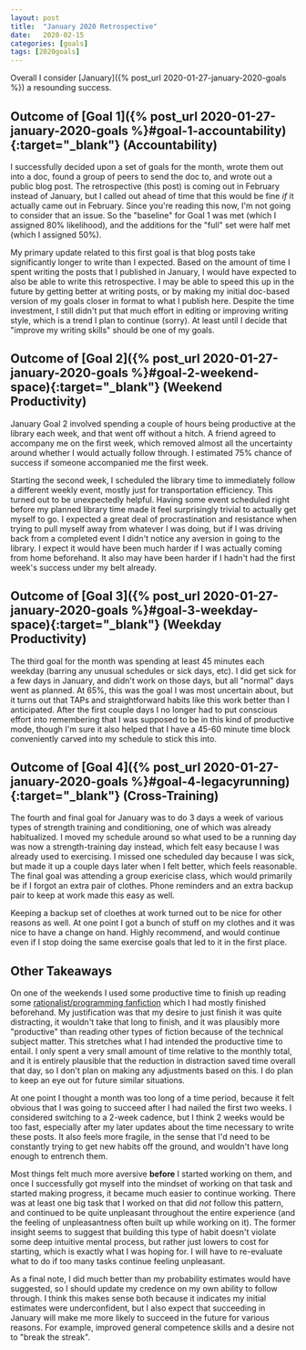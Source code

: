 ```yaml
---
layout: post
title:  "January 2020 Retrospective"
date:   2020-02-15
categories: [goals]
tags: [2020goals]
---
```


Overall I consider [January]({% post_url 2020-01-27-january-2020-goals %}) a resounding success.

## Outcome of [Goal 1]({% post_url 2020-01-27-january-2020-goals %}#goal-1-accountability){:target="_blank"} (Accountability)
I successfully
decided upon a set of goals for the month, wrote them out into a doc, found
a group of peers to send the doc to, and wrote out a public blog post. The
retrospective (this post) is coming out in February instead of January, but
I called out ahead of time that this would be fine _if_ it actually came out
in February. Since you're reading this now, I'm not going to consider that an
issue. So the "baseline" for Goal 1 was met (which I assigned 80% likelihood),
and the additions for the "full" set were half met (which I assigned 50%).

My primary update related to this first goal is that blog posts take significantly
longer to write than I expected. Based on the amount of time I spent writing the
posts that I published in January, I would have expected to also be able to write
this retrospective. I may be able to speed this up in the future by getting
better at writing posts, or by making my initial doc-based version of my goals
closer in format to what I publish here. Despite the time investment, I still
didn't put that much effort in editing or improving writing style, which is a
trend I plan to continue (sorry). At least until I decide that "improve my
writing skills" should be one of my goals.

## Outcome of [Goal 2]({% post_url 2020-01-27-january-2020-goals %}#goal-2-weekend-space){:target="_blank"} (Weekend Productivity)
January Goal 2 involved spending a couple of hours being productive at the
library each week, and that went off without a hitch. A friend agreed to
accompany me on the first week, which removed almost all the uncertainty around
whether I would actually follow through. I estimated 75% chance of success if
someone accompanied me the first week.

Starting the second week, I scheduled
the library time to immediately follow a different weekly event, mostly just
for transportation efficiency. This turned out to be unexpectedly helpful.
Having some event scheduled right before my planned library time made it feel
surprisingly trivial to actually get myself to go. I expected a great deal of
procrastination and resistance when trying to pull myself away from whatever I
was doing, but if I was driving back from a completed event
I didn't notice any aversion in going to the library.
I expect it would have been much harder if I was actually coming from home
beforehand. It also may have been harder if I hadn't had the first week's
success under my belt already.

## Outcome of [Goal 3]({% post_url 2020-01-27-january-2020-goals %}#goal-3-weekday-space){:target="_blank"} (Weekday Productivity)
The third goal for the month was spending at least 45 minutes each weekday
(barring any unusual schedules or sick days, etc). I did get sick for a few days
in January, and didn't work on those days, but all "normal" days went as planned.
At 65%, this was the goal I was most uncertain about, but it turns out that TAPs
and straightforward habits like this work better than I anticipated. After the
first couple days I no longer had to put conscious effort into remembering that
I was supposed to be in this kind of productive mode, though I'm sure it also
helped that I have a 45-60 minute time block conveniently carved into my schedule
to stick this into.

## Outcome of [Goal 4]({% post_url 2020-01-27-january-2020-goals %}#goal-4-legacyrunning){:target="_blank"} (Cross-Training)
The fourth and final goal for January was to do 3 days a week of various types
of strength training and conditioning, one of which was already habitualized.
I moved my schedule around so what used to be a running day was now a
strength-training day instead, which felt easy because I was already used to
exercising. I missed one scheduled day because I was sick, but made it up a
couple days later when I felt better, which feels reasonable. The final goal was
attending a group exericise class, which would primarily be if I forgot an extra
pair of clothes. Phone reminders and an extra backup pair to keep at work made
this easy as well.

Keeping a backup set of cloethes at work turned out to be nice for other reasons
as well. At one point I got a bunch of stuff on my clothes and it was nice
to have a change on hand. Highly recommend, and would continue even if I stop
doing the same exercise goals that led to it in the first place.

## Other Takeaways
On one of the weekends I used some productive time to finish up reading some
[rationalist/programming fanfiction](https://archiveofourown.org/works/22394524)
which I had mostly finished beforehand. My justification was that my desire to
just finish it was quite distracting, it wouldn't take that long to finish, and
it was plausibly more "productive" than reading other types of fiction because
of the technical subject matter. This stretches what I had intended the productive
time to entail. I only spent a very small amount of time relative to the monthly total,
and it is entirely plausible that the reduction in distraction saved time overall
that day, so I don't plan on making any adjustments based on this. I do plan to
keep an eye out for future similar situations.

At one point I thought a month was too long of a time period, because it felt
obvious that I was going to succeed after I had nailed the first two weeks.
I considered switching to a 2-week cadence, but
I think 2 weeks would be too fast, especially after my later updates about the
time necessary to write these posts.
It also feels more fragile, in the sense that I'd need to be constantly trying
to get new habits off the ground, and wouldn't have long enough to entrench them.

Most things felt much more aversive **before** I started working on them, and
once I successfully got myself into the mindset of working on that task and
started making progress, it became much easier to continue working. There was
at least one big task that I worked on that did _not_ follow this pattern, and
continued to be quite unpleasant throughout the entire experience (and the
feeling of unpleasantness often built up while working on it). The former
insight seems to suggest that building this type of habit doesn't violate some
deep intuitive mental process, but rather just lowers to cost for starting, which
is exactly what I was hoping for.
I will have to re-evaluate what to do if too many tasks continue feeling
unpleasant.

As a final note,
I did much better than my probability estimates would have suggested, so I
should update my credence on my own ability to follow through. I think this
makes sense both because it indicates my initial estimates were underconfident,
but I also expect that succeeding in January will make me more likely to
succeed in the future for various reasons. For example, improved general
competence skills and a desire not to "break the streak".
